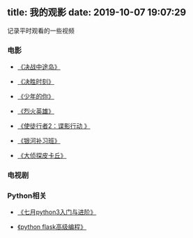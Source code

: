 title: 我的观影
date: 2019-10-07 19:07:29
---

记录平时观看的一些视频

### 电影

* [《决战中途岛》](https://movie.douban.com/subject/26786669/)

* [《决胜时刻》](https://movie.douban.com/subject/30481973/)

* [《少年的你》](https://movie.douban.com/subject/30166972/)

* [《烈火英雄》](https://movie.douban.com/subject/30221757/)

* [《使徒行者2：谍影行动 》](https://movie.douban.com/subject/30423193/)

* [《银河补习班》](https://movie.douban.com/subject/30282387/)

* [《大侦探皮卡丘》](https://movie.douban.com/subject/26835471/)

### 电视剧


### Python相关

* [《七月python3入门与进阶》](https://www.youtube.com/playlist?list=PLIlHEMiAEpeod9DcEzeLibEKkSTBazitJ)

* [《python flask高级编程》](https://www.youtube.com/playlist?list=PLSKUOdPqiSdsC7f5MPa7cD7q49Aq7O2dP)
